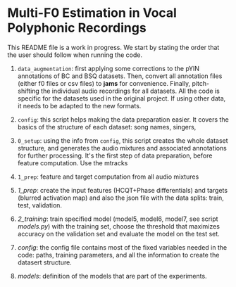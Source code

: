 # Multi-F0 Estimation in Vocal Polyphonic Recordings

This README file is a work in progress. We start by stating the order that the user should
follow when running the code.

1. ```data_augmentation```: first applying some corrections to the pYIN annotations of BC and BSQ datasets. 
Then, convert all annotation files (either f0 files or csv files) to **jams** for convenience.
Finally, pitch-shifting the individual audio recordings for all datasets. 
All the code is specific for the datasets used in the original project. If using other data, it needs
to be adapted to the new formats.

2. ```config```: this script helps making the data preparation easier. It covers the basics of the structure
of each dataset: song names, singers, 

3. ```0_setup```: using the info from ```config```, this script creates the whole dataset structure, and generates
the audio mixtures and associated annotations for further processing. It's the first step of data preparation,
before feature computation. Use the mtracks 

4. ```1_prep```: feature and target computation from all audio mixtures

3. *1_prep*: create the input features (HCQT+Phase differentials) and targets (blurred activation map) and also 
the json file with the data splits: train, test, validation.

4. *2_training*: train specified model (model5, model6, model7, see script _models.py_) with the training
set, choose the threshold that maximizes accuracy on the validation set
and evaluate the model on the test set.

5. *config*: the config file contains most of the fixed variables needed in the code: 
paths, training parameters, and all the information to create the datasert structure.

6. *models*: definition of the models that are part of the experiments.